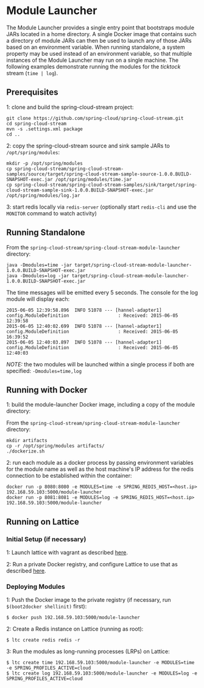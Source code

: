 # Module Launcher

The Module Launcher provides a single entry point that bootstraps module JARs located in a home directory. A single Docker image that contains such a directory of module JARs can then be used to launch any of those JARs based on an environment variable. When running standalone, a system property may be used instead of an environment variable, so that multiple instances of the Module Launcher may run on a single machine. The following examples demonstrate running the modules for the *ticktock* stream (`time | log`).

## Prerequisites

1: clone and build the spring-cloud-stream project:

````
git clone https://github.com/spring-cloud/spring-cloud-stream.git
cd spring-cloud-stream
mvn -s .settings.xml package
cd ..
````

2: copy the spring-cloud-stream source and sink sample JARs to `/opt/spring/modules`:

````
mkdir -p /opt/spring/modules
cp spring-cloud-stream/spring-cloud-stream-samples/source/target/spring-cloud-stream-sample-source-1.0.0.BUILD-SNAPSHOT-exec.jar /opt/spring/modules/time.jar
cp spring-cloud-stream/spring-cloud-stream-samples/sink/target/spring-cloud-stream-sample-sink-1.0.0.BUILD-SNAPSHOT-exec.jar /opt/spring/modules/log.jar
````

3: start redis locally via `redis-server` (optionally start `redis-cli` and use the `MONITOR` command to watch activity)

## Running Standalone

From the `spring-cloud-stream/spring-cloud-stream-module-launcher` directory:

````
java -Dmodules=time -jar target/spring-cloud-stream-module-launcher-1.0.0.BUILD-SNAPSHOT-exec.jar
java -Dmodules=log -jar target/spring-cloud-stream-module-launcher-1.0.0.BUILD-SNAPSHOT-exec.jar
````

The time messages will be emitted every 5 seconds. The console for the log module will display each:

````
2015-06-05 12:39:58.896  INFO 51078 --- [hannel-adapter1] config.ModuleDefinition                  : Received: 2015-06-05 12:39:58
2015-06-05 12:40:02.699  INFO 51078 --- [hannel-adapter1] config.ModuleDefinition                  : Received: 2015-06-05 16:39:52
2015-06-05 12:40:03.897  INFO 51078 --- [hannel-adapter1] config.ModuleDefinition                  : Received: 2015-06-05 12:40:03
````

*NOTE:* the two modules will be launched within a single process if both are specified: `-Dmodules=time,log`

## Running with Docker

1: build the module-launcher Docker image, including a copy of the module directory:

From the `spring-cloud-stream/spring-cloud-stream-module-launcher` directory:

````
mkdir artifacts
cp -r /opt/spring/modules artifacts/
./dockerize.sh
````

2: run each module as a docker process by passing environment variables for the module name as well as the host machine's IP address for the redis connection to be established within the container:

````
docker run -p 8080:8080 -e MODULES=time -e SPRING_REDIS_HOST=<host.ip> 192.168.59.103:5000/module-launcher
docker run -p 8081:8081 -e MODULES=log -e SPRING_REDIS_HOST=<host.ip> 192.168.59.103:5000/module-launcher
````

## Running on Lattice

### Initial Setup (if necessary)

1: Launch lattice with vagrant as described [here](http://lattice.cf/docs/getting-started/).

2: Run a private Docker registry, and configure Lattice to use that as described [here](http://lattice.cf/docs/private-docker-registry/).

### Deploying Modules

1: Push the Docker image to the private registry (if necessary, run `$(boot2docker shellinit)` first):

````
$ docker push 192.168.59.103:5000/module-launcher
````

2: Create a Redis instance on Lattice (running as root):

````
$ ltc create redis redis -r
````

3: Run the modules as long-running processes (LRPs) on Lattice:

````
$ ltc create time 192.168.59.103:5000/module-launcher -e MODULES=time -e SPRING_PROFILES_ACTIVE=cloud
$ ltc create log 192.168.59.103:5000/module-launcher -e MODULES=log -e SPRING_PROFILES_ACTIVE=cloud
````

